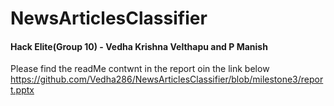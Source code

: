 # NewsArticlesClassifier

#### Hack Elite(Group 10) - **Vedha Krishna Velthapu and P Manish**

Please find the readMe contwnt in the report oin the link below
https://github.com/Vedha286/NewsArticlesClassifier/blob/milestone3/report.pptx
